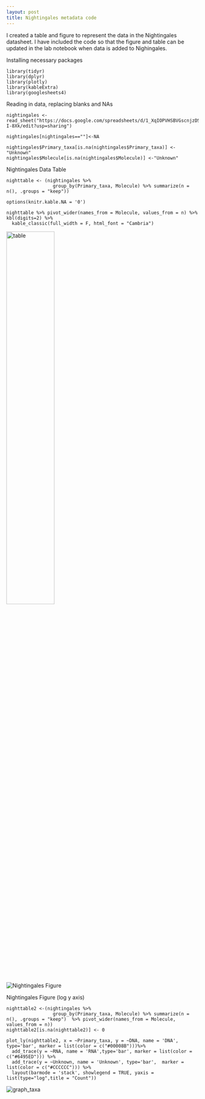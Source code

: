 ```yaml
---
layout: post
title: Nightingales metadata code
---
```

  
I created a table and figure to represent the data in the Nightingales datasheet. 
I have included the code so that the figure and table can be updated in the 
lab notebook when data is added to Nighingales. 


Installing necessary packages
```{r}
library(tidyr)
library(dplyr)
library(plotly)
library(kableExtra)
library(googlesheets4)
```

Reading in data, replacing blanks and NAs
```{r}
nightingales <- read_sheet("https://docs.google.com/spreadsheets/d/1_XqIOPVHSBVGscnjzDSWUeRL7HUHXfaHxVzec-I-8Xk/edit?usp=sharing")

nightingales[nightingales==""]<-NA

nightingales$Primary_taxa[is.na(nightingales$Primary_taxa)] <- "Unknown"
nightingales$Molecule[is.na(nightingales$Molecule)] <-"Unknown"
```


Nightingales Data Table
```{r}
nighttable <- (nightingales %>% 
                 group_by(Primary_taxa, Molecule) %>% summarize(n = n(), .groups = "keep"))

options(knitr.kable.NA = '0')

nighttable %>% pivot_wider(names_from = Molecule, values_from = n) %>% kbl(digits=2) %>% 
  kable_classic(full_width = F, html_font = "Cambria")  
```
<img src="https://github.com/RobertsLab/resources/blob/master/img/nightingales_table.png?raw=true" alt="table" width="50%"/>

![Nightingales Figure](/https://github.com/RobertsLab/resources/blob/master/img/nightingales_table.png?raw=true "Nightingales Figure")

Nightingales Figure (log y axis)
```{r}
nighttable2 <-(nightingales %>% 
                 group_by(Primary_taxa, Molecule) %>% summarize(n = n(), .groups = "keep")  %>% pivot_wider(names_from = Molecule, values_from = n))
nighttable2[is.na(nighttable2)] <- 0

plot_ly(nighttable2, x = ~Primary_taxa, y = ~DNA, name = 'DNA', type='bar', marker = list(color = c("#00008B")))%>% 
  add_trace(y = ~RNA, name = 'RNA',type='bar', marker = list(color = c("#6495ED"))) %>% 
  add_trace(y = ~Unknown, name = 'Unknown', type='bar',  marker = list(color = c("#CCCCCC"))) %>% 
  layout(barmode = 'stack', showlegend = TRUE, yaxis = list(type="log",title = "Count"))
```

![graph_taxa](https://github.com/RobertsLab/resources/blob/master/img/nightingales_figure.png?raw=true)



